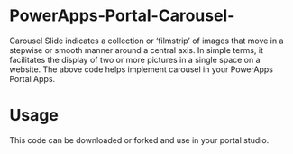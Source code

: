 # PowerApps-Portal-Carousel-
Carousel Slide indicates a collection or ‘filmstrip’ of images that move in a stepwise or smooth manner around a central axis. In simple terms, it facilitates the display of two or more pictures in a single space on a website.
The above code helps implement carousel in your PowerApps Portal Apps.

# Usage
This code can be downloaded or forked and use in your portal studio.
